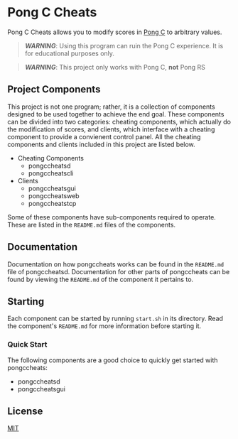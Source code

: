 # Pong C Cheats
Pong C Cheats allows you to modify scores in [Pong C](https://github.com/gltchitm/pong-c) to arbitrary values.

> ***WARNING***: Using this program can ruin the Pong C experience. It is for educational purposes only.

> ***WARNING***: This project only works with Pong C, **not** Pong RS

## Project Components
This project is not one program; rather, it is a collection of components designed to be used together to achieve the end goal. These components can be divided into two categories: cheating components, which actually do the modification of scores, and clients, which interface with a cheating component to provide a convienent control panel. All the cheating components and clients included in this project are listed below.

* Cheating Components
    + pongccheatsd
    + pongccheatscli
* Clients
    + pongccheatsgui
    + pongccheatsweb
    + pongccheatstcp

Some of these components have sub-components required to operate. These are listed in the `README.md` files of the components.

## Documentation
Documentation on how pongccheats works can be found in the `README.md` file of pongccheatsd. Documentation for other parts of pongccheats can be found by viewing the `README.md` of the component it pertains to.

## Starting
Each component can be started by running `start.sh` in its directory. Read the component's `README.md` for more information before starting it.

### Quick Start
The following components are a good choice to quickly get started with pongccheats:
* pongccheatsd
* pongccheatsgui

## License
[MIT](LICENSE)
